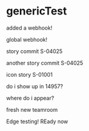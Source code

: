 # genericTest

added a webhook!

global webhook!

story commit S-04025

another story commit S-04025

icon story S-01001

do i show up in 14957?

where do i appear?

fresh new teamroom

Edge testing!
REady now
